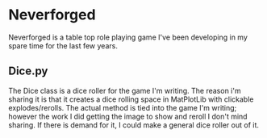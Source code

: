 # Neverforged
Neverforged is a table top role playing game I've been developing in my spare time for the last few years.

## Dice.py
The Dice class is a dice roller for the game I'm writing.  The reason i'm sharing it is that it creates a dice rolling space in MatPlotLib with clickable explodes/rerolls.  The actual method is tied into the game I'm writing; however the work I did getting the image to show and reroll I don't mind sharing.  If there is demand for it, I could make a general dice roller out of it.
